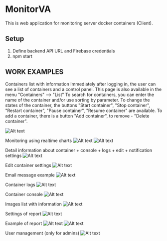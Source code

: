 # MonitorVA
This is web application for monitoring server docker containers (Client).
## Setup
1) Define backend API URL and Firebase credentials
2) npm start

## WORK EXAMPLES
Containers list with information
Immediately after logging in, the user can see a list of containers and a control panel.
This page is also available in the menu "Containers" ⟶ "List"
To search for containers, you can enter the name of the container and/or use sorting by parameter.
To change the states of the container, the buttons "Start container", "Stop container", "Restart container", "Pause container", "Resume container" are available. To add a container, there is a button "Add container", to remove - "Delete container".

![Alt text](https://github.com/AminLexs/monitorVA-frontend/blob/master/screenshots/img.png)

Monitoring using realtime charts
![Alt text](https://github.com/AminLexs/monitorVA-frontend/blob/master/screenshots/img_1.png)
![Alt text](https://github.com/AminLexs/monitorVA-frontend/blob/master/screenshots/img_2.png)

Detail information about container + console + logs + edit + notification settings
![Alt text](https://github.com/AminLexs/monitorVA-frontend/blob/master/screenshots/img_3.png)

Edit container settings
![Alt text](https://github.com/AminLexs/monitorVA-frontend/blob/master/screenshots/img_5.png)

Email message example
![Alt text](https://github.com/AminLexs/monitorVA-frontend/blob/master/screenshots/img_9.png)

Container logs
![Alt text](https://github.com/AminLexs/monitorVA-frontend/blob/master/screenshots/img_6.png)

Container console
![Alt text](https://github.com/AminLexs/monitorVA-frontend/blob/master/screenshots/img_7.png)

Images list with information
![Alt text](https://github.com/AminLexs/monitorVA-frontend/blob/master/screenshots/img_4.png)

Settings of report
![Alt text](https://github.com/AminLexs/monitorVA-frontend/blob/master/screenshots/img_10.png)

Example of report
![Alt text](https://github.com/AminLexs/monitorVA-frontend/blob/master/screenshots/img_11.png)
![Alt text](https://github.com/AminLexs/monitorVA-frontend/blob/master/screenshots/img_12.png)

User management (only for admins)
![Alt text](https://github.com/AminLexs/monitorVA-frontend/blob/master/screenshots/img_8.png)


